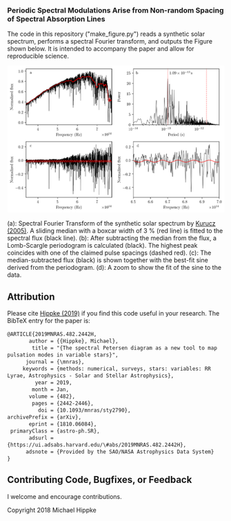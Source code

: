 ### Periodic Spectral Modulations Arise from Non-random Spacing of Spectral Absorption Lines

The code in this repository ("make_figure.py") reads a synthetic solar spectrum, performs a spectral Fourier transform, and outputs the Figure shown below. It is intended to accompany the paper and allow for reproducible science.

![Logo](https://github.com/hippke/pulses/blob/master/1.png)

(a): Spectral Fourier Transform of the synthetic solar spectrum by [Kurucz (2005)](https://ui.adsabs.harvard.edu/#abs/2005MSAIS...8..189K/abstract). A sliding median with a boxcar width of 3 % (red line) is fitted to the spectral flux (black line). (b): After subtracting the median from the flux, a Lomb-Scargle periodogram is calculated (black). The highest peak coincides with one of the claimed pulse spacings (dashed red). (c): The median-subtracted flux (black) is shown together with the best-fit sine derived from the periodogram. (d): A zoom to show the fit of the sine to the data.

## Attribution
Please cite [Hippke (2019)](https://ui.adsabs.harvard.edu/#abs/2019MNRAS.482.2442H/abstract) if you find this code useful in your research. The BibTeX entry for the paper is:

```
@ARTICLE{2019MNRAS.482.2442H,
       author = {{Hippke}, Michael},
        title = "{The spectral Petersen diagram as a new tool to map pulsation modes in variable stars}",
      journal = {\mnras},
     keywords = {methods: numerical, surveys, stars: variables: RR Lyrae, Astrophysics - Solar and Stellar Astrophysics},
         year = 2019,
        month = Jan,
       volume = {482},
        pages = {2442-2446},
          doi = {10.1093/mnras/sty2790},
archivePrefix = {arXiv},
       eprint = {1810.06084},
 primaryClass = {astro-ph.SR},
       adsurl = {https://ui.adsabs.harvard.edu/\#abs/2019MNRAS.482.2442H},
      adsnote = {Provided by the SAO/NASA Astrophysics Data System}
}
```

## Contributing Code, Bugfixes, or Feedback
I welcome and encourage contributions.

Copyright 2018 Michael Hippke
